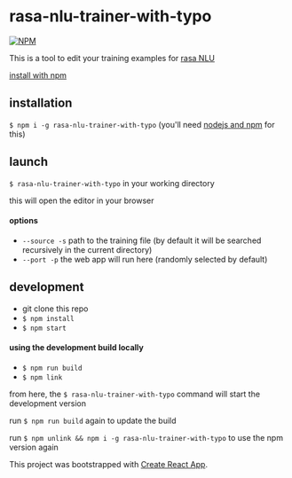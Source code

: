 # rasa-nlu-trainer-with-typo

[![NPM](https://nodei.co/npm/rasa-nlu-trainer-with-typo.png?downloads=true&downloadRank=true&stars=true)](https://nodei.co/npm/rasa-nlu-trainer-with-typo/)

This is a tool to edit your training examples for [rasa NLU](https://github.com/rasahq/rasa_nlu)


[install with npm](#installation)

## installation

`$ npm i -g rasa-nlu-trainer-with-typo` (you'll need [nodejs and npm](https://nodejs.org/) for this)

## launch
`$ rasa-nlu-trainer-with-typo` in your working directory

this will open the editor in your browser

#### options
- `--source -s` path to the training file (by default it will be searched recursively in the current directory)
- `--port -p` the web app will run here (randomly selected by default)

## development

- git clone this repo
- `$ npm install`
- `$ npm start`

#### using the development build locally

- `$ npm run build`
- `$ npm link`

from here, the `$ rasa-nlu-trainer-with-typo` command will start the development version

run `$ npm run build` again to update the build

run `$ npm unlink && npm i -g rasa-nlu-trainer-with-typo` to use the npm version again


This project was bootstrapped with [Create React App](./CRA_README.md).
